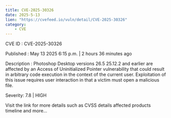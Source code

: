 ```yaml
---
title: CVE-2025-30326
date: 2025-5-13
lien: "https://cvefeed.io/vuln/detail/CVE-2025-30326"
category:
    - CVE
---
```


CVE ID : CVE-2025-30326

Published :  May 13
2025
6:15 p.m. | 2 hours
36 minutes ago

Description : Photoshop Desktop versions 26.5
25.12.2 and earlier are affected by an Access of Uninitialized Pointer vulnerability that could result in arbitrary code execution in the context of the current user. Exploitation of this issue requires user interaction in that a victim must open a malicious file.

Severity: 7.8 | HIGH

Visit the link for more details
such as CVSS details
affected products
timeline
and more...

